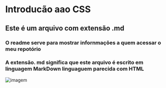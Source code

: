 # Introducão aao CSS
## Este é um arquivo com extensão .md
### O readme serve para mostrar infornmações a quem acessar o meu repotório

### A extensão. md significa que este arquivo é escrito em linguagem MarkDown linguaguem parecida com HTML

![imagem](./imagemlegal.png)


